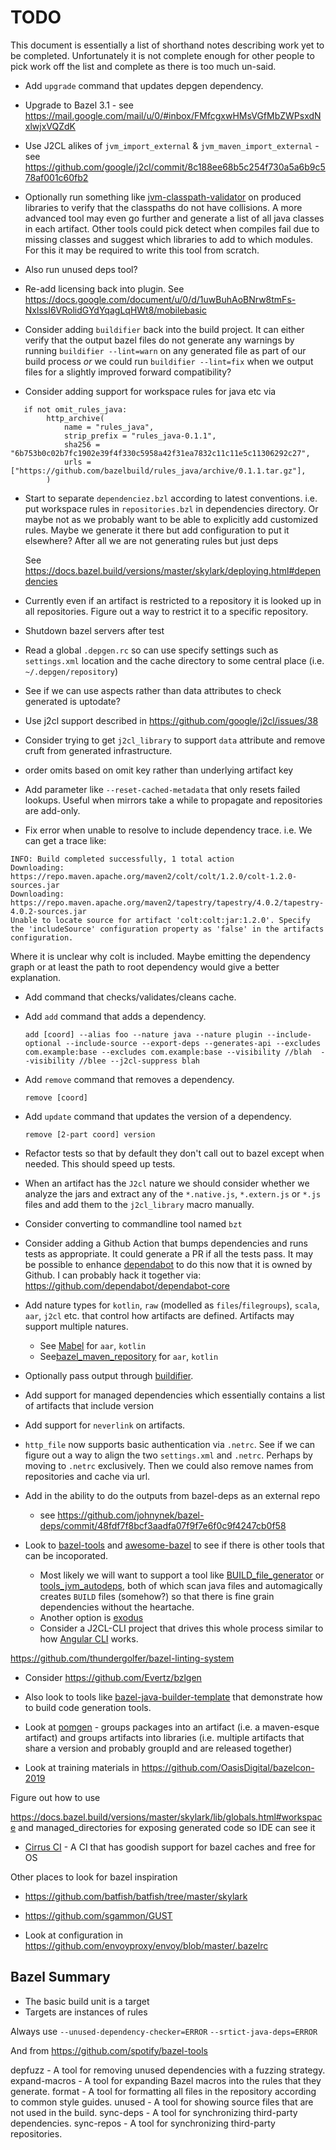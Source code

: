 # TODO

This document is essentially a list of shorthand notes describing work yet to be completed.
Unfortunately it is not complete enough for other people to pick work off the list and
complete as there is too much un-said.

* Add `upgrade` command that updates depgen dependency.

* Upgrade to Bazel 3.1 - see https://mail.google.com/mail/u/0/#inbox/FMfcgxwHMsVGfMbZWPsxdNxlwjxVQZdK

* Use J2CL alikes of `jvm_import_external` & `jvm_maven_import_external` - see https://github.com/google/j2cl/commit/8c188ee68b5c254f730a5a6b9c578af001c60fb2

* Optionally run something like [jvm-classpath-validator](https://github.com/or-shachar/jvm-classpath-validator)
  on produced libraries to verify that the classpaths do not have collisions. A more advanced tool may even go
  further and generate a list of all java classes in each artifact. Other tools could pick detect when compiles
  fail due to missing classes and suggest which libraries to add to which modules. For this it may be required to
  write this tool from scratch.

* Also run unused deps tool?

* Re-add licensing back into plugin. See https://docs.google.com/document/u/0/d/1uwBuhAoBNrw8tmFs-NxlssI6VRolidGYdYqagLqHWt8/mobilebasic

* Consider adding `buildifier` back into the build project. It can either verify that the output bazel files do not
  generate any warnings by running `buildifier --lint=warn` on any generated file as part of our build process _or_
  we could run `buildifier --lint=fix` when we output files for a slightly improved forward compatibility?

* Consider adding support for workspace rules for java etc via

```
   if not omit_rules_java:
        http_archive(
            name = "rules_java",
            strip_prefix = "rules_java-0.1.1",
            sha256 = "6b753b0c02b7fc1902e39f4f330c5958a42f31ea7832c11c11e5c11306292c27",
            urls = ["https://github.com/bazelbuild/rules_java/archive/0.1.1.tar.gz"],
        )
```

* Start to separate `dependenciez.bzl` according to latest conventions. i.e. put workspace rules in `repositories.bzl`
  in dependencies directory. Or maybe not as we probably want to be able to explicitly add customized rules. Maybe we
  generate it there but add configuration to put it elsewhere? After all we are not generating rules but just deps

  See https://docs.bazel.build/versions/master/skylark/deploying.html#dependencies

* Currently even if an artifact is restricted to a repository it is looked up in all repositories. Figure out a
  way to restrict it to a specific repository.

* Shutdown bazel servers after test

* Read a global `.depgen.rc` so can use specify settings such as `settings.xml` location and the cache
  directory to some central place (i.e. `~/.depgen/repository`)

* See if we can use aspects rather than data attributes to check generated is uptodate?

* Use j2cl support described in https://github.com/google/j2cl/issues/38

* Consider trying to get `j2cl_library` to support `data` attribute and remove cruft from generated infrastructure.

* order omits based on omit key rather than underlying artifact key

* Add parameter like `--reset-cached-metadata` that only resets failed lookups. Useful when mirrors take a while to
  propagate and repositories are add-only.

* Fix error when unable to resolve to include dependency trace. i.e. We can get a trace like:

```
INFO: Build completed successfully, 1 total action
Downloading: https://repo.maven.apache.org/maven2/colt/colt/1.2.0/colt-1.2.0-sources.jar
Downloading: https://repo.maven.apache.org/maven2/tapestry/tapestry/4.0.2/tapestry-4.0.2-sources.jar
Unable to locate source for artifact 'colt:colt:jar:1.2.0'. Specify the 'includeSource' configuration property as 'false' in the artifacts configuration.
```

Where it is unclear why colt is included. Maybe emitting the dependency graph or at least the path to root dependency would give a better explanation.

* Add command that checks/validates/cleans cache.

* Add `add` command that adds a dependency.

  `add [coord] --alias foo --nature java --nature plugin --include-optional --include-source --export-deps --generates-api --excludes com.example:base --excludes com.example:base --visibility //blah  --visibility //blee --j2cl-suppress blah`

* Add `remove` command that removes a dependency.

  `remove [coord]`

* Add `update` command that updates the version of a dependency.

  `remove [2-part coord] version`

* Refactor tests so that by default they don't call out to bazel except when needed. This should speed
  up tests.

* When an artifact has the `J2cl` nature we should consider whether we analyze the jars and extract any of the
  `*.native.js`, `*.extern.js` or `*.js` files and add them to the `j2cl_library` macro manually.

* Consider converting to commandline tool named `bzt`

* Consider adding a Github Action that bumps dependencies and runs tests as appropriate. It could generate a PR if
  all the tests pass. It may be possible to enhance [dependabot](https://dependabot.com/) to do this now that it
  is owned by Github. I can probably hack it together via: https://github.com/dependabot/dependabot-core

* Add nature types for `kotlin`, `raw` (modelled as `files`/`filegroups`), `scala`, `aar`, `j2cl` etc. that
  control how artifacts are defined. Artifacts may support multiple natures.
  - See [Mabel](https://github.com/menny/mabel) for `aar`, `kotlin`
  - See[bazel_maven_repository](https://github.com/square/bazel_maven_repository) for `aar`, `kotlin`

* Optionally pass output through [buildifier](https://github.com/bazelbuild/buildtools/tree/master/buildifier).

* Add support for managed dependencies which essentially contains a list of artifacts that include version

* Add support for `neverlink` on artifacts.

* `http_file` now supports basic authentication via `.netrc`. See if we can figure out a way to align the two
  `settings.xml` and `.netrc`. Perhaps by moving to `.netrc` exclusively. Then we could also remove names from
  repositories and cache via url.

* Add in the ability to do the outputs from bazel-deps as an external repo
    - see https://github.com/johnynek/bazel-deps/commit/48fdf7f8bcf3aadfa07f9f7e6f0c9f4247cb0f58

* Look to [bazel-tools](https://github.com/spotify/bazel-tools) and [awesome-bazel](https://github.com/jin/awesome-bazel)
  to see if there is other tools that can be incoporated.
  - Most likely we will want to support a tool like [BUILD_file_generator](https://github.com/bazelbuild/BUILD_file_generator)
    or [tools_jvm_autodeps](https://github.com/cgrushko/tools_jvm_autodeps), both of which scan java files and
    automagically creates `BUILD` files (somehow?) so that there is fine grain dependencies without the heartache.
  - Another option is [exodus](https://github.com/wix/exodus)
  - Consider a J2CL-CLI project that drives this whole process similar to how [Angular CLI](https://github.com/angular/angular/issues/19058) works.

https://github.com/thundergolfer/bazel-linting-system

* Consider https://github.com/Evertz/bzlgen

* Also look to tools like [bazel-java-builder-template](https://github.com/salesforce/bazel-java-builder-template)
  that demonstrate how to build code generation tools.

* Look at [pomgen](https://github.com/salesforce/pomgen) - groups packages into an artifact (i.e. a
   maven-esque artifact) and groups artifacts into libraries (i.e. multiple artifacts that share a
   version and probably groupId and are released together)

* Look at training materials in https://github.com/OasisDigital/bazelcon-2019

Figure out how to use

https://docs.bazel.build/versions/master/skylark/lib/globals.html#workspace and
managed_directories for exposing generated code so IDE can see it

* [Cirrus CI](https://cirrus-ci.org/features/) - A CI that has goodish support for bazel caches and free for OS

Other places to look for bazel inspiration

* https://github.com/batfish/batfish/tree/master/skylark

* https://github.com/sgammon/GUST

* Look at configuration in https://github.com/envoyproxy/envoy/blob/master/.bazelrc

## Bazel Summary

* The basic build unit is a target
* Targets are instances of rules

Always use `--unused-dependency-checker=ERROR` `--srtict-java-deps=ERROR`

And from https://github.com/spotify/bazel-tools

depfuzz - A tool for removing unused dependencies with a fuzzing strategy.
expand-macros - A tool for expanding Bazel macros into the rules that they generate.
format - A tool for formatting all files in the repository according to common style guides.
unused - A tool for showing source files that are not used in the build.
sync-deps - A tool for synchronizing third-party dependencies.
sync-repos - A tool for synchronizing third-party repositories.
